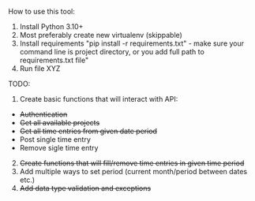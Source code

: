How to use this tool:
1. Install Python 3.10+
2. Most preferably create new virtualenv (skippable)
3. Install requirements "pip install -r requirements.txt" - make sure your command line is project directory, or you add full path to requirements.txt file"
4. Run file XYZ



TODO:
1. Create basic functions that will interact with API:
- ~~Authentication~~
- ~~Get all available projects~~
- ~~Get all time entries from given date period~~
- Post single time entry
- Remove sigle time entry
2. ~~Create functions that will fill/remove time entries in given time period~~
3. Add multiple ways to set period (current month/period between dates etc.)
4. ~~Add data type validation and exceptions~~